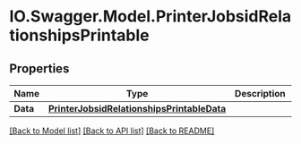 # IO.Swagger.Model.PrinterJobsidRelationshipsPrintable
## Properties

Name | Type | Description | Notes
------------ | ------------- | ------------- | -------------
**Data** | [**PrinterJobsidRelationshipsPrintableData**](PrinterJobsidRelationshipsPrintableData.md) |  | [optional] 

[[Back to Model list]](../README.md#documentation-for-models) [[Back to API list]](../README.md#documentation-for-api-endpoints) [[Back to README]](../README.md)


